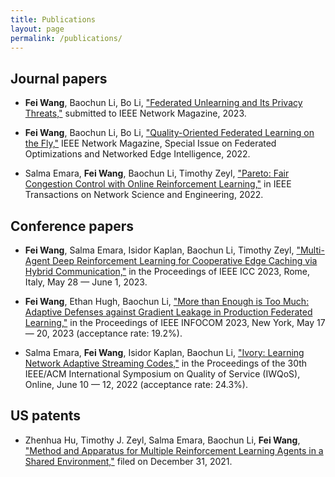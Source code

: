 ```yaml
---
title: Publications
layout: page
permalink: /publications/
---
```


## Journal papers

- **Fei Wang**, Baochun Li, Bo Li, ["Federated Unlearning and Its Privacy Threats,"]() submitted to IEEE Network Magazine, 2023.


- **Fei Wang**, Baochun Li, Bo Li, ["Quality-Oriented Federated Learning on the Fly,"](https://ieeexplore.ieee.org/document/9964016) IEEE Network Magazine, Special Issue on Federated Optimizations and Networked Edge Intelligence, 2022.


- Salma Emara, **Fei Wang**, Baochun Li, Timothy Zeyl, ["Pareto: Fair Congestion Control with Online Reinforcement Learning,"](https://ieeexplore.ieee.org/document/9803860) in IEEE Transactions on Network Science and Engineering, 2022.


## Conference papers

- **Fei Wang**, Salma Emara, Isidor Kaplan, Baochun Li, Timothy Zeyl, ["Multi-Agent Deep Reinforcement Learning for Cooperative Edge Caching via Hybrid Communication,"]() in the Proceedings of IEEE ICC 2023, Rome, Italy, May 28 — June 1, 2023.

- **Fei Wang**, Ethan Hugh, Baochun Li, ["More than Enough is Too Much: Adaptive Defenses against Gradient Leakage in Production Federated Learning,"]() in the Proceedings of IEEE INFOCOM 2023, New York, May 17 — 20, 2023 (acceptance rate: 19.2%).

- Salma Emara, **Fei Wang**, Isidor Kaplan, Baochun Li, ["Ivory: Learning Network Adaptive Streaming Codes,"](https://ieeexplore.ieee.org/abstract/document/9812911) in the Proceedings of the 30th IEEE/ACM International Symposium on Quality of Service (IWQoS), Online, June 10 — 12, 2022 (acceptance rate: 24.3%).


## US patents

- Zhenhua Hu, Timothy J. Zeyl, Salma Emara, Baochun Li, **Fei Wang**, ["Method and Apparatus for Multiple Reinforcement Learning Agents in a Shared Environment,"]() filed on December 31, 2021.
